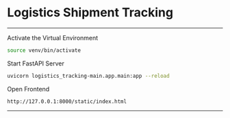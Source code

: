 # Logistics Shipment Tracking

---

Activate the Virtual Environment
```bash
source venv/bin/activate
```

Start FastAPI Server
```bash
uvicorn logistics_tracking-main.app.main:app --reload
```

Open Frontend
```
http://127.0.0.1:8000/static/index.html
```

---
